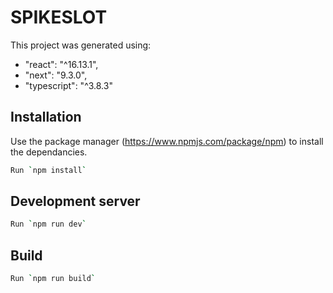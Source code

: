 # SPIKESLOT

This project was generated using:
 - "react": "^16.13.1",
 - "next": "9.3.0",
 - "typescript": "^3.8.3"

## Installation

Use the package manager (https://www.npmjs.com/package/npm) to install the dependancies.
```bash
Run `npm install`
```

## Development server
```bash
Run `npm run dev`
```
## Build
```bash
Run `npm run build`
```

<!-- ## Eslint 
Eslint config based on https://0n3z3r0n3.medium.com/painless-migration-from-tslint-to-eslint-for-react-with-typescript-4befb4918ba8
```bash
Run `npm run lint`
``` -->
